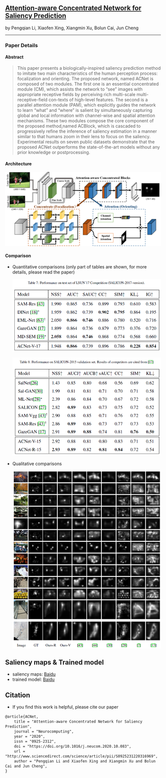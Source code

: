 ## [Attention-aware Concentrated Network for Saliency Prediction](https://doi.org/10.1016/j.neucom.2020.10.083)

by Pengqian Li, Xiaofen Xing, Xiangmin Xu, Bolun Cai, Jun Cheng

------

### Paper Details

#### Abstract

> This paper presents a biologically-inspired saliency prediction method to imitate two main characteristics of the human perception process: focalization and orienting. The proposed network, named ACNet is composed of two modules. The first one is an essential concentrated module (CM), which assists the network to “see” images with appropriate receptive fields by perceiving rich multi-scale multi-receptive-field con-texts of high-level features. The second is a parallel attention module (PAM), which explicitly guides the network to learn “what” and “where” is salient by simultaneously capturing global and local information with channel-wise and spatial attention mechanisms. These two modules compose the core component of the proposed method,named ACBlock, which is cascaded to progressively refine the inference of saliency estimation in a manner similar to that humans zoom in their lens to focus on the saliency. Experimental results on seven public datasets demonstrate that the proposed ACNet outperforms the state-of-the-art models without any prior knowledge or postprocessing.

#### Architecture

![framework](./fig/framework.png)

#### Comparison

- Quantitative comparisons (only part of tables are shown, for more details, please read the paper)

  ![performace](./fig/tab7.png)

  ![performace](./fig/tab8.png)

- Qualitative comparisons 

  ![sample](./fig/case.png)

## Saliency maps & Trained model

- saliency maps: [Baidu](todo)
- trained model: [Baidu](todo)

## Citation

- If you find this work is helpful, please cite our paper
```
@article{ACNet,
    title = "Attention-aware Concentrated Network for Saliency Prediction",
    journal = "Neurocomputing",
    year = "2020",
    issn = "0925-2312",
    doi = "https://doi.org/10.1016/j.neucom.2020.10.083",
    url = "http://www.sciencedirect.com/science/article/pii/S0925231220316969",
    author = "Pengqian Li and Xiaofen Xing and Xiangmin Xu and Bolun Cai and Jun Cheng",
}
```